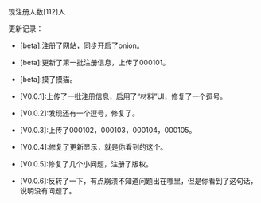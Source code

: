 现注册人数\[112\]人

更新记录：

- \[beta\]:注册了网站，同步开启了onion。

- \[beta\]:更新了第一批注册信息，上传了000101。

- \[beta\]:摸了摸猫。

- \[V0.0.1\]:上传了一批注册信息，启用了“材料”UI，修复了一个逗号。

- \[V0.0.2\]:发现还有一个逗号，修复了。

- \[V0.0.3\]:上传了000102，000103，000104，000105。

- \[V0.0.4\]:修复了更新显示，就是你看到的这个。

- \[V0.0.5\]:修复了几个小问题，注册了版权。

- \[V0.0.6\]:反转了一下，有点崩溃不知道问题出在哪里，但是你看到了这句话，说明没有问题了。
